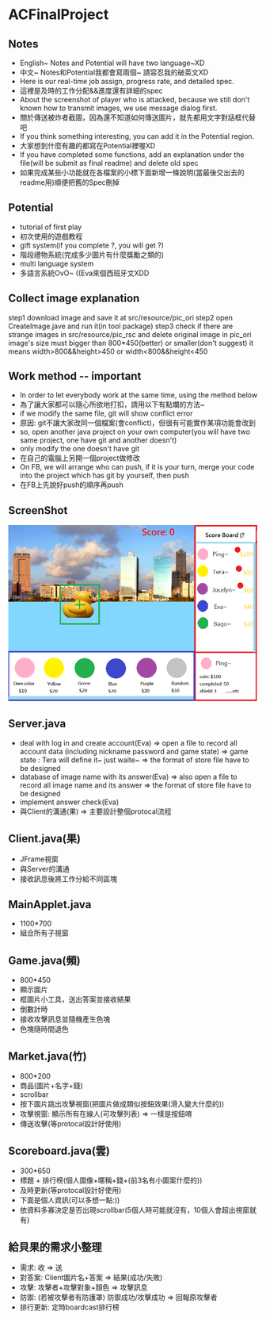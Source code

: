 # ACFinalProject

## Notes
+ English~ Notes and Potential will have two language~XD
+ 中文~ Notes和Potential我都會寫兩個~ 請容忍我的破英文XD
+ Here is our real-time job assign, progress rate, and detailed spec.
+ 這裡是及時的工作分配&&進度還有詳細的spec
+ About the screenshot of player who is attacked, because we still don't known how to transmit images, we use message dialog first.
+ 關於傳送被炸者截圖，因為還不知道如何傳送圖片，就先都用文字對話框代替吧
+ If you think something interesting, you can add it in the Potential region.
+ 大家想到什麼有趣的都寫在Potential裡喔XD
+ If you have completed some functions, add an explanation under the file(will be submit as final readme) and delete old spec
+ 如果完成某些小功能就在各檔案的小標下面新增一條說明(當最後交出去的readme用)順便把舊的Spec刪掉

## Potential
+ tutorial of first play
+ 初次使用的遊戲教程
+ gift system(if you complete ?, you will get ?)
+ 階段禮物系統(完成多少圖片有什麼獎勵之類的)
+ multi language system
+ 多語言系統OvO~ ((Eva來個西班牙文XDD

## Collect image explanation
step1 download image and save it at src/resource/pic_ori
step2 open CreateImage.jave and run it(in tool package)
step3 check if there are strange images in src/resource/pic_rsc and delete original image in pic_ori
image's size must bigger than 800*450(better) or smaller(don't suggest)
it means width>800&&height>450 or width<800&&height<450

## Work method -- important
+ In order to let everybody work at the same time, using the method below
+ 為了讓大家都可以隨心所欲地打扣，請用以下有點爛的方法~
+ if we modify the same file, git will show conflict error
+ 原因: git不讓大家改同一個檔案(會conflict)，但很有可能實作某項功能會改到
+ so, open another java project on your own computer(you will have two same project, one have git and another doesn't)
+ only modify the one doesn't have git
+ 在自己的電腦上另開一個project做修改
+ On FB, we will arrange who can push, if it is your turn, merge your code into the project which has git by yourself, then push
+ 在FB上先說好push的順序再push

## ScreenShot
![alt tag](/UserInterface.png)

## Server.java
+ deal with log in and create account(Eva)
	=> open a file to record all account data (including nickname password and game state)
	=> game state : Tera will define it~ just waite~ 
	=> the format of store file have to be designed
+ database of image name with its answer(Eva)
	=> also open a file to record all image name and its answer
	=> the format of store file have to be designed
+ implement answer check(Eva)
+ 與Client的溝通(果) => 主要設計整個protocal流程

## Client.java(果)
+ JFrame視窗
+ 與Server的溝通
+ 接收訊息後將工作分給不同區塊

## MainApplet.java
+ 1100*700
+ 組合所有子視窗

## Game.java(頻)
+ 800*450
+ 顯示圖片
+ 框圖片小工具，送出答案並接收結果
+ 倒數計時
+ 接收攻擊訊息並隨機產生色塊
+ 色塊隨時間退色

## Market.java(竹)
+ 800*200
+ 商品(圖片+名字+錢)
+ scrollbar
+ 按下圖片跳出攻擊視窗(把圖片做成類似按鈕效果(滑入變大什麼的))
+ 攻擊視窗: 顯示所有在線人(可攻擊列表) => 一樣是按鈕唷
+ 傳送攻擊(等protocal設計好使用)

## Scoreboard.java(雲)
+ 300*650
+ 標題 + 排行榜(個人圖像+暱稱+錢+(前3名有小圖案什麼的))
+ 及時更新(等protocal設計好使用)
+ 下面是個人資訊(可以多想一點:))
+ 依資料多寡決定是否出現scrollbar(5個人時可能就沒有，10個人會超出視窗就有)

## 給貝果的需求小整理
+ 需求: 收 => 送
+ 對答案: Client圖片名+答案 => 結果(成功/失敗)
+ 攻擊: 攻擊者+攻擊對象+顏色 => 攻擊訊息
+ 防禦: (若被攻擊者有防護罩) 防禦成功/攻擊成功 => 回報原攻擊者
+ 排行更新: 定時boardcast排行榜